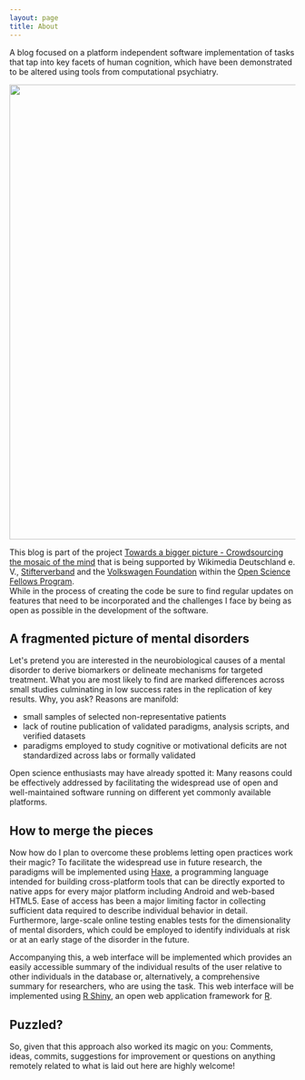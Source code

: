```yaml
---
layout: page
title: About
---
```


A blog focused on a platform independent software implementation of tasks that tap into key facets of human cognition, which have been demonstrated to be altered using tools from computational psychiatry.

<p align="center">
 <a href="http://wmde.org/opensciencefellows" target="_blank">
  <img src="{{ site.baseurl }}/public/images/fp_logoleiste_en_02.jpg" width="800">
 </a>
</p>

This blog is part of the project [Towards a bigger picture - Crowdsourcing the mosaic of the mind](https://de.wikiversity.org/wiki/Wikiversity:Fellow-Programm_Freies_Wissen/Einreichungen/Towards_a_bigger_picture_-_Crowdsourcing_the_mosaic_of_the_mind) that is being supported by Wikimedia Deutschland e. V., [Stifterverband](https://www.stifterverband.org/english) and the [Volkswagen Foundation](https://www.volkswagenstiftung.de/en.html) within the [Open Science Fellows Program](http://www.wmde.org/opensciencefellows).  
While in the process of creating the code be sure to find regular updates on features that need to be incorporated and the challenges I face by being as open as possible in the development of the software.


## A fragmented picture of mental disorders

Let's pretend you are interested in the neurobiological causes of a mental disorder to derive biomarkers or delineate mechanisms for targeted treatment. What you are most likely to find are marked differences across small studies culminating in low success rates in the replication of key results. Why, you ask? Reasons are manifold:
* small samples of selected non-representative patients 
* lack of routine publication of validated paradigms, analysis scripts, and verified datasets
* paradigms employed to study cognitive or motivational deficits are not standardized across labs or formally validated 

Open science enthusiasts may have already spotted it: Many reasons could be effectively addressed by facilitating the widespread use of open and well-maintained software running on different yet commonly available platforms.

## How to merge the pieces
Now how do I plan to overcome these problems letting open practices work their magic? 
To facilitate the widespread use in future research, the paradigms will be implemented using [Haxe](https://haxe.org/), a programming language intended for building cross-platform tools that can be directly exported to native apps for every major platform including Android and web-based HTML5. Ease of access has been a major limiting factor in collecting sufficient data required to describe individual behavior in detail. Furthermore, large-scale online testing enables tests for the dimensionality of mental disorders, which could be employed to identify individuals at risk or at an early stage of the disorder in the future. 

Accompanying this, a web interface will be implemented which provides an easily accessible summary of the individual results of the user relative to other individuals in the database or, alternatively, a comprehensive summary for researchers, who are using the task. This web interface will be implemented using [R Shiny](https://shiny.rstudio.com/), an open web application framework for [R](https://www.r-project.org/).

## Puzzled?
So, given that this approach also worked its magic on you: Comments, ideas, commits, suggestions for improvement or questions on anything remotely related to what is laid out here are highly welcome!

